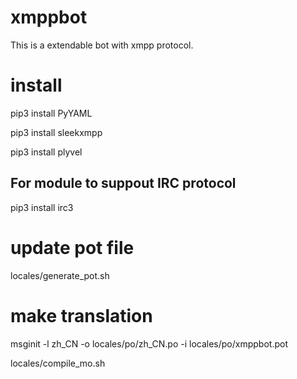 # xmppbot

This is a extendable bot with xmpp protocol.

# install

pip3 install PyYAML

pip3 install sleekxmpp

pip3 install plyvel

## For module to suppout IRC protocol

pip3 install irc3

# update pot file

locales/generate_pot.sh

# make translation

msginit -l zh_CN -o locales/po/zh_CN.po -i locales/po/xmppbot.pot

locales/compile_mo.sh
